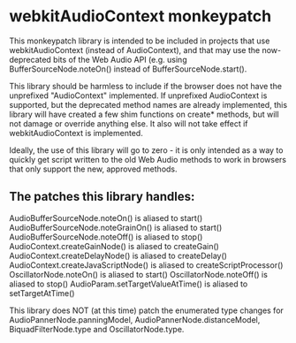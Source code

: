 webkitAudioContext monkeypatch
==============================

This monkeypatch library is intended to be included in projects that use 
webkitAudioContext (instead of AudioContext), and that may use the now-
deprecated bits of the Web Audio API (e.g. using BufferSourceNode.noteOn()
instead of BufferSourceNode.start().

This library should be harmless to include if the browser does not have
the unprefixed "AudioContext" implemented.  If unprefixed AudioContext is
supported, but the deprecated method names are already implemented, this
library will have created a few shim functions on create* methods, but 
will not damage or override anything else.  It also will not take effect
if webkitAudioContext is implemented.

Ideally, the use of this library will go to zero - it is only intended as
a way to quickly get script written to the old Web Audio methods to work
in browsers that only support the new, approved methods.

The patches this library handles:
---------------------------------

AudioBufferSourceNode.noteOn() is aliased to start()
AudioBufferSourceNode.noteGrainOn() is aliased to start()
AudioBufferSourceNode.noteOff() is aliased to stop()
AudioContext.createGainNode() is aliased to createGain()
AudioContext.createDelayNode() is aliased to createDelay()
AudioContext.createJavaScriptNode() is aliased to createScriptProcessor()
OscillatorNode.noteOn() is aliased to start()
OscillatorNode.noteOff() is aliased to stop()
AudioParam.setTargetValueAtTime() is aliased to setTargetAtTime()

This library does NOT (at this time) patch the enumerated type changes for 
AudioPannerNode.panningModel, AudioPannerNode.distanceModel, 
BiquadFilterNode.type and OscillatorNode.type.

